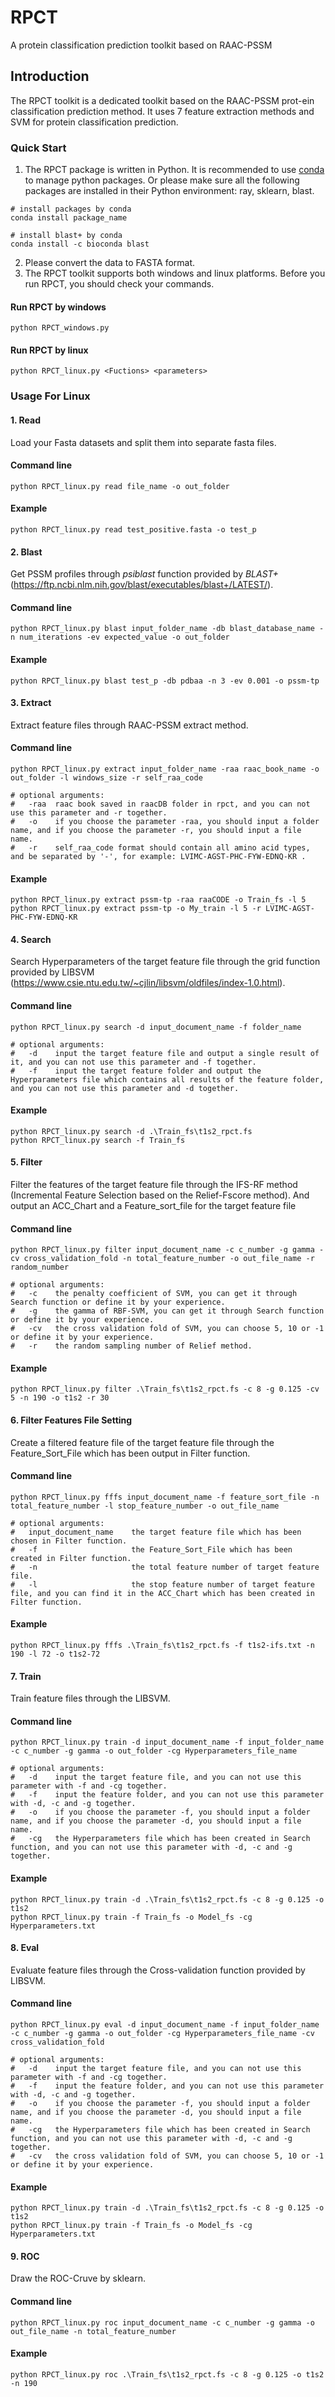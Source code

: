 # RPCT
A protein classification prediction toolkit based on RAAC-PSSM
## Introduction
The RPCT toolkit is a dedicated toolkit based on the RAAC-PSSM prot-ein classification prediction method. It uses 7 feature extraction methods and SVM for protein classification prediction.
### Quick Start
1. The RPCT package is written in Python. It is recommended to use [conda](https://www.anaconda.com/download/) to manage python packages. Or please make sure all the following packages are installed in their Python environment: ray, sklearn, blast.
```
# install packages by conda
conda install package_name

# install blast+ by conda
conda install -c bioconda blast
```
2. Please convert the data to FASTA format.
3. The RPCT toolkit supports both windows and linux platforms. Before you run RPCT, you should check your commands.
#### Run RPCT by windows
```
python RPCT_windows.py
```
#### Run RPCT by linux
```
python RPCT_linux.py <Fuctions> <parameters>
```
### Usage For Linux
#### 1. Read
Load your Fasta datasets and split them into separate fasta files.
#### Command line
```
python RPCT_linux.py read file_name -o out_folder
```
#### Example
```
python RPCT_linux.py read test_positive.fasta -o test_p
```
#### 2. Blast
Get PSSM profiles through _psiblast_ function provided by _BLAST+_ (https://ftp.ncbi.nlm.nih.gov/blast/executables/blast+/LATEST/).
#### Command line
```
python RPCT_linux.py blast input_folder_name -db blast_database_name -n num_iterations -ev expected_value -o out_folder
```
#### Example
```
python RPCT_linux.py blast test_p -db pdbaa -n 3 -ev 0.001 -o pssm-tp
```
#### 3. Extract
Extract feature files through RAAC-PSSM extract method.
#### Command line
```
python RPCT_linux.py extract input_folder_name -raa raac_book_name -o out_folder -l windows_size -r self_raa_code

# optional arguments:
#   -raa  raac book saved in raacDB folder in rpct, and you can not use this parameter and -r together.
#   -o    if you choose the parameter -raa, you should input a folder name, and if you choose the parameter -r, you should input a file name.
#   -r    self_raa_code format should contain all amino acid types, and be separated by '-', for example: LVIMC-AGST-PHC-FYW-EDNQ-KR .
```
#### Example
```
python RPCT_linux.py extract pssm-tp -raa raaCODE -o Train_fs -l 5
python RPCT_linux.py extract pssm-tp -o My_train -l 5 -r LVIMC-AGST-PHC-FYW-EDNQ-KR
```
#### 4. Search
Search Hyperparameters of the target feature file through the grid function provided by LIBSVM (https://www.csie.ntu.edu.tw/~cjlin/libsvm/oldfiles/index-1.0.html).
#### Command line
```
python RPCT_linux.py search -d input_document_name -f folder_name

# optional arguments:
#   -d    input the target feature file and output a single result of it, and you can not use this parameter and -f together.
#   -f    input the target feature folder and output the Hyperparameters file which contains all results of the feature folder, and you can not use this parameter and -d together.
```
#### Example
```
python RPCT_linux.py search -d .\Train_fs\t1s2_rpct.fs
python RPCT_linux.py search -f Train_fs
```
#### 5. Filter
Filter the features of the target feature file through the IFS-RF method (Incremental Feature Selection based on the Relief-Fscore method). And output an ACC_Chart and a Feature_sort_file for the target feature file
#### Command line
```
python RPCT_linux.py filter input_document_name -c c_number -g gamma -cv cross_validation_fold -n total_feature_number -o out_file_name -r random_number

# optional arguments:
#   -c    the penalty coefficient of SVM, you can get it through Search function or define it by your experience.
#   -g    the gamma of RBF-SVM, you can get it through Search function or define it by your experience.
#   -cv   the cross validation fold of SVM, you can choose 5, 10 or -1 or define it by your experience.
#   -r    the random sampling number of Relief method.
```
#### Example
```
python RPCT_linux.py filter .\Train_fs\t1s2_rpct.fs -c 8 -g 0.125 -cv 5 -n 190 -o t1s2 -r 30
```
#### 6. Filter Features File Setting
Create a filtered feature file of the target feature file through the Feature_Sort_File which has been output in Filter function.
#### Command line
```
python RPCT_linux.py fffs input_document_name -f feature_sort_file -n total_feature_number -l stop_feature_number -o out_file_name

# optional arguments:
#   input_document_name    the target feature file which has been chosen in Filter function.
#   -f                     the Feature_Sort_File which has been created in Filter function.
#   -n                     the total feature number of target feature file.
#   -l                     the stop feature number of target feature file, and you can find it in the ACC_Chart which has been created in Filter function.
```
#### Example
```
python RPCT_linux.py fffs .\Train_fs\t1s2_rpct.fs -f t1s2-ifs.txt -n 190 -l 72 -o t1s2-72
```
#### 7. Train
Train feature files through the LIBSVM.
#### Command line
```
python RPCT_linux.py train -d input_document_name -f input_folder_name -c c_number -g gamma -o out_folder -cg Hyperparameters_file_name

# optional arguments:
#   -d    input the target feature file, and you can not use this parameter with -f and -cg together.
#   -f    input the feature folder, and you can not use this parameter with -d, -c and -g together.
#   -o    if you choose the parameter -f, you should input a folder name, and if you choose the parameter -d, you should input a file name.
#   -cg   the Hyperparameters file which has been created in Search function, and you can not use this parameter with -d, -c and -g together.
```
#### Example
```
python RPCT_linux.py train -d .\Train_fs\t1s2_rpct.fs -c 8 -g 0.125 -o t1s2
python RPCT_linux.py train -f Train_fs -o Model_fs -cg Hyperparameters.txt
```
#### 8. Eval
Evaluate feature files through the Cross-validation function provided by LIBSVM.
#### Command line
```
python RPCT_linux.py eval -d input_document_name -f input_folder_name -c c_number -g gamma -o out_folder -cg Hyperparameters_file_name -cv cross_validation_fold

# optional arguments:
#   -d    input the target feature file, and you can not use this parameter with -f and -cg together.
#   -f    input the feature folder, and you can not use this parameter with -d, -c and -g together.
#   -o    if you choose the parameter -f, you should input a folder name, and if you choose the parameter -d, you should input a file name.
#   -cg   the Hyperparameters file which has been created in Search function, and you can not use this parameter with -d, -c and -g together.
#   -cv   the cross validation fold of SVM, you can choose 5, 10 or -1 or define it by your experience.
```
#### Example
```
python RPCT_linux.py train -d .\Train_fs\t1s2_rpct.fs -c 8 -g 0.125 -o t1s2
python RPCT_linux.py train -f Train_fs -o Model_fs -cg Hyperparameters.txt
```
#### 9. ROC
Draw the ROC-Cruve by sklearn.
#### Command line
```
python RPCT_linux.py roc input_document_name -c c_number -g gamma -o out_file_name -n total_feature_number
```
#### Example
```
python RPCT_linux.py roc .\Train_fs\t1s2_rpct.fs -c 8 -g 0.125 -o t1s2 -n 190
```
